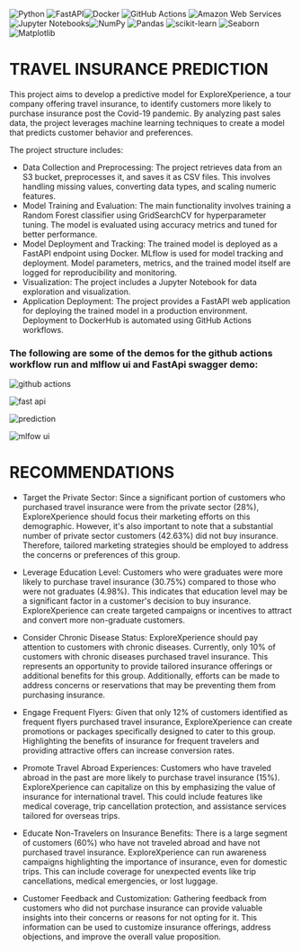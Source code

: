 ![Python](https://img.shields.io/badge/Python-3776AB?style=for-the-badge&logo=python&logoColor=white) ![FastAPI](https://img.shields.io/badge/FastAPI-Fast_API_Framework-green?logo=fastapi&logoColor=white)![Docker](https://img.shields.io/badge/Docker-Containerization-blue?logo=docker&logoColor=white) ![GitHub Actions](https://img.shields.io/badge/GitHub_Actions-Continuous_Integration-orange?logo=github-actions&logoColor=white) ![Amazon Web Services](https://img.shields.io/badge/AWS-Amazon_Web_Services-orange?logo=amazon-aws&logoColor=white) ![Jupyter Notebooks](https://img.shields.io/badge/Jupyter-Notebooks-orange?logo=jupyter&logoColor=white)![NumPy](https://img.shields.io/badge/NumPy-Scientific_Computing-blue?logo=numpy&logoColor=white) ![Pandas](https://img.shields.io/badge/Pandas-Data_Manipulation-lightblue?logo=pandas&logoColor=white) ![scikit-learn](https://img.shields.io/badge/scikit--learn-Machine_Learning-lightblueblue?logo=scikit-learn&logoColor=orange) ![Seaborn](https://img.shields.io/badge/Seaborn-Data_Visualization-yellow?) ![Matplotlib](https://img.shields.io/badge/Matplotlib-Data_Visualization-blue?)

# TRAVEL INSURANCE PREDICTION

This project aims to develop a predictive model for ExploreXperience, a tour company offering travel insurance, to identify customers more likely to purchase insurance post the Covid-19 pandemic. By analyzing past sales data, the project leverages machine learning techniques to create a model that predicts customer behavior and preferences.

The project structure includes:

* Data Collection and Preprocessing: The project retrieves data from an S3 bucket, preprocesses it, and saves it as CSV files. This involves handling missing values, converting data types, and scaling numeric features.
* Model Training and Evaluation: The main functionality involves training a Random Forest classifier using GridSearchCV for hyperparameter tuning. The model is evaluated using accuracy metrics and tuned for better performance.
* Model Deployment and Tracking: The trained model is deployed as a FastAPI endpoint using Docker. MLflow is used for model tracking and deployment. Model parameters, metrics, and the trained model itself are logged for reproducibility and monitoring.
* Visualization: The project includes a Jupyter Notebook for data exploration and visualization.
* Application Deployment: The project provides a FastAPI web application for deploying the trained model in a production environment. Deployment to DockerHub is automated using GitHub Actions workflows.

### The following are some of the demos for the github actions workflow run and mlflow ui and FastApi swagger demo:

![github actions](https://github.com/franciskyalo/travelinsuranceprediction/assets/94622826/8e8d0d89-738e-4273-9e77-37575d22216a)


![fast api](https://github.com/franciskyalo/travelinsuranceprediction/assets/94622826/1290dc42-7989-4418-9d8e-680b4aa8e154)



![prediction](https://github.com/franciskyalo/travelinsuranceprediction/assets/94622826/df1c041c-cb3e-4932-a7a8-e4f2b92822b4)



![mlfow ui](https://github.com/franciskyalo/travelinsuranceprediction/assets/94622826/4f46745a-af4a-45da-9c4a-a9422d82eb8f)



# RECOMMENDATIONS 

* Target the Private Sector: Since a significant portion of customers who purchased travel insurance were from the private sector (28%), ExploreXperience should focus their marketing efforts on this demographic. However, it's also important to note that a substantial number of private sector customers (42.63%) did not buy insurance. Therefore, tailored marketing strategies should be employed to address the concerns or preferences of this group.

* Leverage Education Level: Customers who were graduates were more likely to purchase travel insurance (30.75%) compared to those who were not graduates (4.98%). This indicates that education level may be a significant factor in a customer's decision to buy insurance. ExploreXperience can create targeted campaigns or incentives to attract and convert more non-graduate customers.

* Consider Chronic Disease Status: ExploreXperience should pay attention to customers with chronic diseases. Currently, only 10% of customers with chronic diseases purchased travel insurance. This represents an opportunity to provide tailored insurance offerings or additional benefits for this group. Additionally, efforts can be made to address concerns or reservations that may be preventing them from purchasing insurance.

* Engage Frequent Flyers: Given that only 12% of customers identified as frequent flyers purchased travel insurance, ExploreXperience can create promotions or packages specifically designed to cater to this group. Highlighting the benefits of insurance for frequent travelers and providing attractive offers can increase conversion rates.

* Promote Travel Abroad Experiences: Customers who have traveled abroad in the past are more likely to purchase travel insurance (15%). ExploreXperience can capitalize on this by emphasizing the value of insurance for international travel. This could include features like medical coverage, trip cancellation protection, and assistance services tailored for overseas trips.

* Educate Non-Travelers on Insurance Benefits: There is a large segment of customers (60%) who have not traveled abroad and have not purchased travel insurance. ExploreXperience can run awareness campaigns highlighting the importance of insurance, even for domestic trips. This can include coverage for unexpected events like trip cancellations, medical emergencies, or lost luggage.

* Customer Feedback and Customization: Gathering feedback from customers who did not purchase insurance can provide valuable insights into their concerns or reasons for not opting for it. This information can be used to customize insurance offerings, address objections, and improve the overall value proposition.


